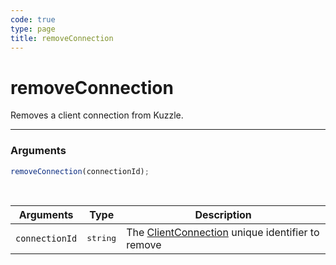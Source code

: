 ```yaml
---
code: true
type: page
title: removeConnection
---
```


# removeConnection



Removes a client connection from Kuzzle.

---

### Arguments

```js
removeConnection(connectionId);
```

<br/>

| Arguments      | Type              | Description                                                                                    |
| -------------- | ----------------- | ---------------------------------------------------------------------------------------------- |
| `connectionId` | <pre>string</pre> | The [ClientConnection](/core/2/guides/write-protocols/2-context/clientconnection) unique identifier to remove |
